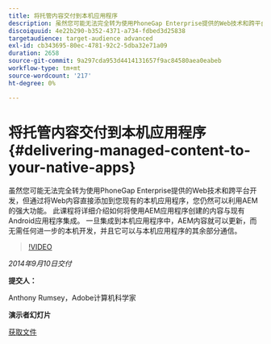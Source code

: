 ```yaml
---
title: 将托管内容交付到本机应用程序
description: 虽然您可能无法完全转为使用PhoneGap Enterprise提供的Web技术和跨平台开发，但通过将Web内容直接添加到您现有的本机应用程序，您仍然可以利用AEM的强大功能。 此课程将详细介绍如何将使用AEM应用程序创建的内容与现有Android应用程序集成。 一旦集成到本机应用程序中，AEM内容就可以更新，而无需任何进一步的本机开发，并且它可以与本机应用程序的其余部分通信。
discoiquuid: 4e22b290-b352-4371-a734-fdbed3d25838
targetaudience: target-audience advanced
exl-id: cb343695-80ec-4781-92c2-5dba32e71a09
duration: 2658
source-git-commit: 9a297cda953d4414131657f9ac84580aea0eabeb
workflow-type: tm+mt
source-wordcount: '217'
ht-degree: 0%

---
```


# 将托管内容交付到本机应用程序{#delivering-managed-content-to-your-native-apps}

虽然您可能无法完全转为使用PhoneGap Enterprise提供的Web技术和跨平台开发，但通过将Web内容直接添加到您现有的本机应用程序，您仍然可以利用AEM的强大功能。 此课程将详细介绍如何将使用AEM应用程序创建的内容与现有Android应用程序集成。 一旦集成到本机应用程序中，AEM内容就可以更新，而无需任何进一步的本机开发，并且它可以与本机应用程序的其余部分通信。

>[!VIDEO](https://video.tv.adobe.com/v/19467/?quality=9)

*2014年9月10日交付*

**提交人：**

Anthony Rumsey，Adobe计算机科学家

**演示者幻灯片**

[获取文件](assets/9-10-2014-delivering-managed-content-to-your-native-apps.pdf)
<!--
[Get back to the Overview](https://helpx.adobe.com/experience-manager/kt/eseminars/gems/aem-index.html)
-->
